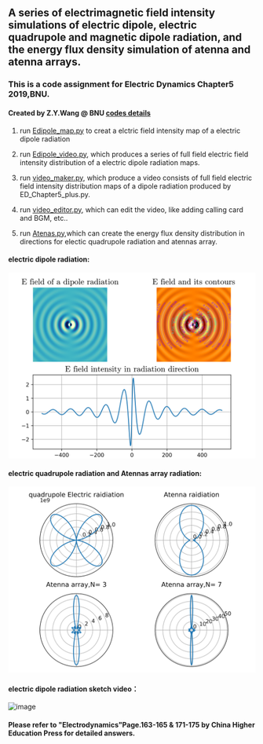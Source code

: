 ## A series of electrimagnetic field intensity simulations of electric dipole, electric quadrupole and magnetic dipole radiation, and the energy flux density simulation of atenna and atenna arrays.

### This is a code assignment for Electric Dynamics Chapter5 2019,BNU. 

#### Created by Z.Y.Wang @ BNU [codes details](https://github.com/Wang-ZhengYi/ED_Chapter5_code)

1. run [Edipole_map.py](Edipole_map.py) to creat a elctric field intensity map of a electric dipole radiation

2. run [Edipole_video.py](Edipole_video.py), which produces a series of full field electric field intensity  distribution of a electric dipole radiation maps.

3. run [video_maker.py](video_maker.py), which produce a video consists of full field electric field intensity distribution maps of a dipole radiation produced by ED_Chapter5_plus.py.

4. run [video_editor.py](video_editor.py), which can edit the video, like adding calling card and BGM, etc..

5. run [Atenas.py](Atenas.py),which can create the energy flux density distribution in directions for electic quadrupole radiation and atennas array.

#### electric dipole radiation:

![avatar](dipole_radiation.png)

#### electric quadrupole radiation and Atennas array radiation:

![avatar](e4_raid&_Atennas_array.png)

#### electric dipole radiation sketch video：

![image](dipole_E_field.gif)

#### Please refer to "Electrodynamics"Page.163-165 & 171-175 by China Higher Education Press for detailed answers.
